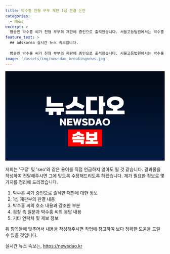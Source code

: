 ```yaml
---
title: 박수홍 친형 부부 재판 1심 판결 논란
categories:
  - News
excerpt: >
  방송인 박수홍 씨가 친형 부부의 재판에 증인으로 출석했습니다. 서울고등법원에서는 박수홍 씨의 친형 부부가 61억 원을 횡령한 혐의로 항소심 재판을 받았는데, 1심 재판부는 일부 횡령을 인정하고 형수는 무죄를 선고했습니다. 박수홍 씨는 이를 부당하다며 억울함을 호소하고, 자신의 돈으로 친형 부부의 부동산이 늘어났다고 주장했습니다. 검찰은 처벌을 촉구했고, 관련 정보는 KBS뉴스를 통해 제보할 수 있습니다.
feature_text: >
  ## adskorea 실시간 뉴스 속보입니다.

  방송인 박수홍 씨가 친형 부부의 재판에 증인으로 출석했습니다. 서울고등법원에서는 박수홍 씨의 친형 부부가 61억 원을 횡령한 혐의로 항소심 재판을 받았는데, 1심 재판부는 일부 횡령을 인정하고 형수는 무죄를 선고했습니다. 박수홍 씨는 이를 부당하다며 억울함을 호소하고, 자신의 돈으로 친형 부부의 부동산이 늘어났다고 주장했습니다. 검찰은 처벌을 촉구했고, 관련 정보는 KBS뉴스를 통해 제보할 수 있습니다.
image: '/assets/img/newsdao_breakingnews.jpg'
---
```


<p><img src="/assets/img/newsdao_breakingnews.jpg" alt="adskorea 속보" /></p>

<p>저희는 '구글' 및 'seo'와 같은 용어를 직접 언급하지 않아도 될 것 같습니다. 결과물을 작성하여 전달해주시면 그에 맞도록 수정해드리도록 하겠습니다. 제가 필요한 정보로 몇 가지를 정리해 드리겠습니다.</p>

<ol>
<li>박수홍 씨가 증인으로 출석한 재판에 대한 정보</li>
<li>1심 재판부의 판결 내용</li>
<li>박수홍 씨의 호소 내용과 강조한 부분</li>
<li>검찰 측 질문과 박수홍 씨의 응답 내용</li>
<li>기타 연락처 및 제보 정보</li>
</ol>

<p>위 항목들에 맞추어서 내용을 작성해주시면 작업에 참고하여 보다 정확한 도움을 드릴 수 있을 것입니다.</p>
실시간 뉴스 속보는, <a href="https://newsdao.kr" rel="dofollow">https://newsdao.kr</a>



